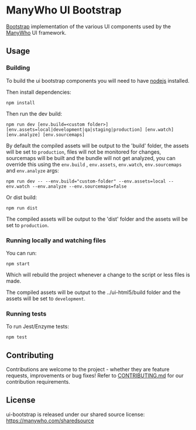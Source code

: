 # ManyWho UI Bootstrap

[Bootstrap](https://getbootstrap.com) implementation of the various UI components used by the [ManyWho](https://manywho.com) UI framework.

## Usage

### Building

To build the ui bootstrap components you will need to have [nodejs](http://nodejs.org/) installed.

Then install dependencies:

```
npm install
```

Then run the dev build:

```
npm run dev [env.build=<custom folder>] [env.assets=local|development|qa|staging|production] [env.watch] [env.analyze] [env.sourcemaps]
```

By default the compiled assets will be output to the 'build' folder, the assets will be set to `production`, 
files will not be monitored for changes, sourcemaps will be built and the bundle will not get analyzed, you can override this using 
the `env.build` , `env.assets`,  `env.watch`, `env.sourcemaps` and `env.analyze` args:

```
npm run dev -- --env.build="custom-folder" --env.assets=local --env.watch --env.analyze --env.sourcemaps=false
```

Or dist build:

```
npm run dist
```

The compiled assets will be output to the 'dist' folder and the assets will be set to `production`.


### Running locally and watching files

You can run:

```
npm start
```

Which will rebuild the project whenever a change to the script or less files is made.

The compiled assets will be output to the ../ui-html5/build folder and the assets will be set to `development`.


### Running tests

To run Jest/Enzyme tests:

```
npm test
```

## Contributing

Contributions are welcome to the project - whether they are feature requests, improvements or bug fixes! Refer to 
[CONTRIBUTING.md](CONTRIBUTING.md) for our contribution requirements.

## License

ui-bootstrap is released under our shared source license: https://manywho.com/sharedsource